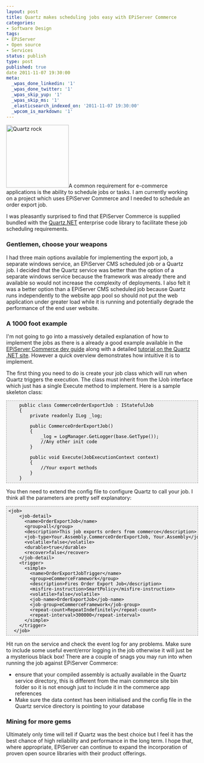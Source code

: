 ```yaml
---
layout: post
title: Quartz makes scheduling jobs easy with EPiServer Commerce
categories:
- Software Design
tags:
- EPiServer
- Open source
- Services
status: publish
type: post
published: true
date 2011-11-07 19:30:00
meta:
  _wpas_done_linkedin: '1'
  _wpas_done_twitter: '1'
  _wpas_skip_yup: '1'
  _wpas_skip_ms: '1'
  _elasticsearch_indexed_on: '2011-11-07 19:30:00'
  _wpcom_is_markdown: '1'
---
```

<a href="http://quartznet.sourceforge.net/index.html"><img class="alignright" title="Quartz rock" src="http://upload.wikimedia.org/wikipedia/commons/thumb/1/14/Quartz,_Tibet.jpg/240px-Quartz,_Tibet.jpg" alt="Quartz rock" width="168" height="169" /></a>A common requirement for e-commerce applications is the ability to schedule jobs or tasks. I am currently working on a project which uses EPiServer Commerce and I needed to schedule an order export job.

I was pleasantly surprised to find that EPiServer Commerce is supplied bundled with the <a href="http://quartznet.sourceforge.net/index.html">Quartz.NET</a>  enterprise code library to facilitate these job scheduling requirements.

<h3>Gentlemen, choose your weapons</h3>

I had three main options available for implementing the export job, a separate windows service, an EPiServer CMS scheduled job or a Quartz job. I decided that the Quartz service was better than the option of a separate windows service because the framework was already there and available so would not increase the complexity of deployments. I also felt it was a better option than a EPiServer CMS scheduled job because Quartz runs  independently  to the website app pool so should not put the web application under greater load while it is running and potentially degrade the performance of the end user website.

<h3>A 1000 foot example</h3>

I'm not going to go into a massively detailed explanation of how to implement the jobs as there is a already a good example available in the <a href="http://sdk.episerver.com/commerce/1.1.1/Content/Developers%20Guide/Architecture/LongRunProcessScheduling.htm">EPiServer Commerce dev guide</a>  along with a detailed <a href="http://quartznet.sourceforge.net/tutorial/index.html">tutorial on the Quartz .NET site</a>. However a quick overview demonstrates how intuitive it is to implement.

The first thing you need to do is create your job class which will run when Quartz triggers the execution. The class must inherit from the IJob interface which just has a single Execute method to implement. Here is a sample skeleton class:

<pre style="font-family:Andale Mono, Lucida Console, Monaco, fixed, monospace;color:#000000;background-color:#eee;font-size:12px;border:1px dashed #999999;line-height:14px;overflow:auto;width:100%;padding:5px;">    public class CommerceOrderExportJob : IStatefulJob
    {
        private readonly ILog _log;

        public CommerceOrderExportJob()
        {
            _log = LogManager.GetLogger(base.GetType());
            //Any other init code
        }

        public void Execute(JobExecutionContext context)
        {
            //Your export methods
        }
    }</pre>

You then need to extend the config file to configure Quartz to call your job. I think all the parameters are pretty self explanatory:

<pre style="font-family:Andale Mono, Lucida Console, Monaco, fixed, monospace;color:#000000;background-color:#eee;font-size:12px;border:1px dashed #999999;line-height:14px;overflow:auto;width:100%;padding:5px;">&lt;job&gt;
    &lt;job-detail&gt;
      &lt;name&gt;OrderExportJob&lt;/name&gt;
      &lt;group&gt;all&lt;/group&gt;
      &lt;description&gt;This job exports orders from commerce&lt;/description&gt;
      &lt;job-type&gt;Your.Assembly.CommerceOrderExportJob, Your.Assembly&lt;/job-type&gt;
      &lt;volatile&gt;false&lt;/volatile&gt;
      &lt;durable&gt;true&lt;/durable&gt;
      &lt;recover&gt;false&lt;/recover&gt;
    &lt;/job-detail&gt;
    &lt;trigger&gt;
      &lt;simple&gt;
        &lt;name&gt;OrderExportJobTrigger&lt;/name&gt;
        &lt;group&gt;eCommerceFramework&lt;/group&gt;
        &lt;description&gt;Fires Order Export Job&lt;/description&gt;
        &lt;misfire-instruction&gt;SmartPolicy&lt;/misfire-instruction&gt;
        &lt;volatile&gt;false&lt;/volatile&gt;
        &lt;job-name&gt;OrderExportJob&lt;/job-name&gt;
        &lt;job-group&gt;eCommerceFramework&lt;/job-group&gt;
        &lt;repeat-count&gt;RepeatIndefinitely&lt;/repeat-count&gt;
        &lt;repeat-interval&gt;300000&lt;/repeat-interval&gt;
      &lt;/simple&gt;
    &lt;/trigger&gt;
  &lt;/job&gt;</pre>

Hit run on the service and check the event log for any problems. Make sure to include some useful event/error logging in the job otherwise it will just be a mysterious black box! There are a couple of snags you may run into when running the job against EPiServer Commerce:

<div>
<ul>
    <li>ensure that your compiled assembly is actually available in the Quartz service directory, this is different from the main commerce site bin folder so it is not enough just to include it in the commerce app references</li>
    <li>Make sure the data context has been initialised and the config file in the Quartz service directory is pointing to your database</li>
</ul>
</div>

<h3>Mining for more gems</h3>

Ultimately only time will tell if Quartz was the best choice but I feel it has the best chance of high reliability and performance in the long term. I hope that, where appropriate, EPiServer can continue to expand the incorporation of proven open source libraries with their product offerings.
